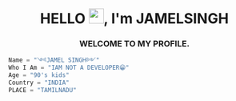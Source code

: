 ### 

<h1 align="center">HELLO <img src="https://raw.githubusercontent.com/MartinHeinz/MartinHeinz/master/wave.gif" width="30px">, I'm JAMELSINGH</h1>
<h3 align="center">WELCOME TO MY PROFILE.</h3>


```python
Name = "༺JAMEL SINGᎻ༻"
Who I Am = "IAM NOT A DEVELOPER😁"
Age = "90's kids"
Country = "INDIA"
PLACE = "TAMILNADU"
```

